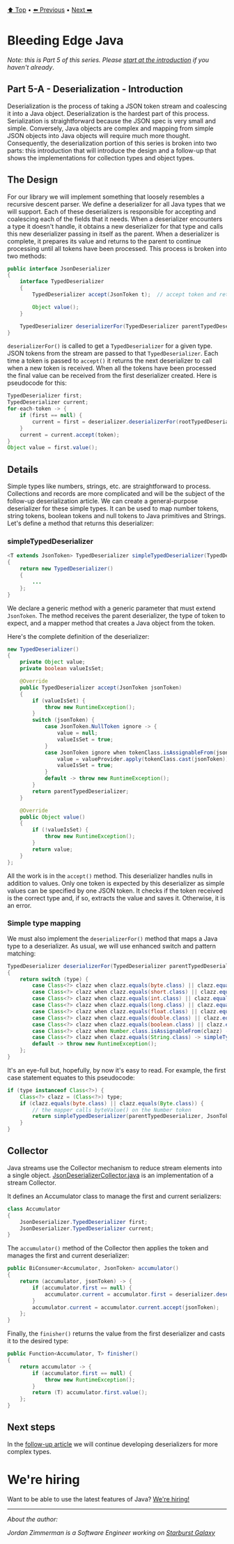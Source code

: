 [⬆️ Top](00-introduction.md) • [⬅️ Previous](04-parsing.md) • [Next ➡️](05-deserialization-02.md)

# Bleeding Edge Java

_Note: this is Part 5 of this series. Please [start at the introduction](00-introduction.md) if you haven't already_.

## Part 5-A - Deserialization - Introduction

Deserialization is the process of taking a JSON token stream and coalescing it into a Java object. Deserialization is the hardest part
of this process. Serialization is straightforward because the JSON spec is very small and simple. Conversely, Java objects are complex
and mapping from simple JSON objects into Java objects will require much more thought. Consequently, the deserialization portion
of this series is broken into two parts: this introduction that will introduce the design and a follow-up that shows the 
implementations for collection types and object types.

## The Design

For our library we will implement something that loosely resembles a recursive descent parser.
We define a deserializer for all Java types that we will support. Each of these deserializers is responsible
for accepting and coalescing each of the fields that it needs. When a deserializer encounters a type it doesn't
handle, it obtains a new deserializer for that type and calls this new deserializer passing in itself as the parent. When a deserializer
is complete, it prepares its value and returns to the parent to continue processing until all tokens have been processed. 
This process is broken into two methods:

```java
public interface JsonDeserializer
{
    interface TypedDeserializer
    {
        TypedDeserializer accept(JsonToken t);  // accept token and return next deserializer to use

        Object value();
    }

    TypedDeserializer deserializerFor(TypedDeserializer parentTypedDeserializer, Type type);
}
```

`deserializerFor()` is called to get a `TypedDeserializer` for a given type. JSON tokens from the 
stream are passed to that `TypedDeserializer`. Each time a token is passed to `accept()` it returns the next 
deserializer to call when a new token is received. When all the tokens have
been processed the final value can be received from the first deserializer created. 
Here is pseudocode for this:

```java
TypedDeserializer first;
TypedDeserializer current;
for-each-token -> {
    if (first == null) {
        current = first = deserializer.deserializerFor(rootTypedDeserializer, type);
    }
    current = current.accept(token);
}
Object value = first.value();
```

## Details

Simple types like numbers, strings, etc. are straightforward to process. Collections and records are
more complicated and will be the subject of the follow-up deserialization article. We can create a general-purpose
deserializer for these simple types. It can be used to map number tokens, string tokens, boolean tokens
and null tokens to Java primitives and Strings. Let's define a method that returns this deserializer:

### simpleTypedDeserializer

```java
<T extends JsonToken> TypedDeserializer simpleTypedDeserializer(TypedDeserializer parentTypedDeserializer, Class<T> tokenClass, Function<T, Object> valueProvider)
{
    return new TypedDeserializer()
    {
        ...
    };
}
```

We declare a generic method with a generic parameter that must extend `JsonToken`. The method receives the
parent deserializer, the type of token to expect, and a mapper method that creates a Java object from the
token.

Here's the complete definition of the deserializer:

```java
new TypedDeserializer()
{
    private Object value;
    private boolean valueIsSet;

    @Override
    public TypedDeserializer accept(JsonToken jsonToken)
    {
        if (valueIsSet) {
            throw new RuntimeException();
        }
        switch (jsonToken) {
            case JsonToken.NullToken ignore -> {
                value = null;
                valueIsSet = true;
            }
            case JsonToken ignore when tokenClass.isAssignableFrom(jsonToken.getClass()) -> {
                value = valueProvider.apply(tokenClass.cast(jsonToken));
                valueIsSet = true;
            }
            default -> throw new RuntimeException();
        }
        return parentTypedDeserializer;
    }

    @Override
    public Object value()
    {
        if (!valueIsSet) {
            throw new RuntimeException();
        }
        return value;
    }
};

```

All the work is in the `accept()` method. This deserializer handles nulls in addition to values. Only
one token is expected by this deserializer as simple values can be specified by one JSON token. It checks
if the token received is the correct type and, if so, extracts the value and saves it. Otherwise, it is
an error.

### Simple type mapping

We must also implement the `deserializerFor()` method that maps a Java type to a deserializer. As usual,
we will use enhanced switch and pattern matching:

```java
TypedDeserializer deserializerFor(TypedDeserializer parentTypedDeserializer, Type type)
{
    return switch (type) {
        case Class<?> clazz when clazz.equals(byte.class) || clazz.equals(Byte.class) -> simpleTypedDeserializer(parentTypedDeserializer, JsonToken.NumberToken.class, numberToken -> numberToken.value().byteValue());
        case Class<?> clazz when clazz.equals(short.class) || clazz.equals(Short.class) -> simpleTypedDeserializer(parentTypedDeserializer, JsonToken.NumberToken.class, numberToken -> numberToken.value().shortValue());
        case Class<?> clazz when clazz.equals(int.class) || clazz.equals(Integer.class) -> simpleTypedDeserializer(parentTypedDeserializer, JsonToken.NumberToken.class, numberToken -> numberToken.value().intValue());
        case Class<?> clazz when clazz.equals(long.class) || clazz.equals(Long.class) -> simpleTypedDeserializer(parentTypedDeserializer, JsonToken.NumberToken.class, numberToken -> numberToken.value().longValue());
        case Class<?> clazz when clazz.equals(float.class) || clazz.equals(Float.class) -> simpleTypedDeserializer(parentTypedDeserializer, JsonToken.NumberToken.class, numberToken -> numberToken.value().floatValue());
        case Class<?> clazz when clazz.equals(double.class) || clazz.equals(Double.class) -> simpleTypedDeserializer(parentTypedDeserializer, JsonToken.NumberToken.class, numberToken -> numberToken.value().doubleValue());
        case Class<?> clazz when clazz.equals(boolean.class) || clazz.equals(Boolean.class) -> simpleTypedDeserializer(parentTypedDeserializer, JsonToken.BooleanToken.class, JsonToken.BooleanToken::value);
        case Class<?> clazz when Number.class.isAssignableFrom(clazz) -> simpleTypedDeserializer(parentTypedDeserializer, JsonToken.NumberToken.class, JsonToken.NumberToken::value);
        case Class<?> clazz when clazz.equals(String.class) -> simpleTypedDeserializer(parentTypedDeserializer, JsonToken.StringToken.class, JsonToken.StringToken::value);
        default -> throw new RuntimeException();
    };
}
```

It's an eye-full but, hopefully, by now it's easy to read. For example, the first case statement equates to
this pseudocode:

```java
if (type instanceof Class<?>) {
    Class<?> clazz = (Class<?>) type;
    if (clazz.equals(byte.class) || clazz.equals(Byte.class)) {
        // the mapper calls byteValue() on the Number token
        return simpleTypedDeserializer(parentTypedDeserializer, JsonToken.NumberToken.class, numberToken -> numberToken.value().byteValue());
    }
}
```

## Collector

Java streams use the Collector mechanism to reduce stream elements into a single object. 
[JsonDeserializerCollector.java](https://raw.githubusercontent.com/starburstdata/developer-blog-assets/main/bleeding-edge-java/code/JsonDeserializerCollector.java) is an implementation of a stream Collector.

It defines an Accumulator class to manage the first and current serializers:

```java
class Accumulator
{
    JsonDeserializer.TypedDeserializer first;
    JsonDeserializer.TypedDeserializer current;
}

```

The `accumulator()` method of the Collector then applies the token and manages the first and current deserializer:

```java
public BiConsumer<Accumulator, JsonToken> accumulator()
{
    return (accumulator, jsonToken) -> {
        if (accumulator.first == null) {
            accumulator.current = accumulator.first = deserializer.deserializerFor(rootTypedDeserializer, type);
        }
        accumulator.current = accumulator.current.accept(jsonToken);
    };
}
```

Finally, the `finisher()` returns the value from the first deserializer and casts it to the desired type:

```java
public Function<Accumulator, T> finisher()
{
    return accumulator -> {
        if (accumulator.first == null) {
            throw new RuntimeException();
        }
        return (T) accumulator.first.value();
    };
}
```

## Next steps

In the [follow-up article](05-deserialization-02.md) we will continue developing deserializers for more complex
types. 

# We're hiring

Want to be able to use the latest features of Java? [We're hiring!](https://www.starburst.io/careers/)

------------

_About the author:_

_Jordan Zimmerman is a Software Engineer working on [Starburst Galaxy](https://www.starburst.io/platform/starburst-galaxy/)_ 
